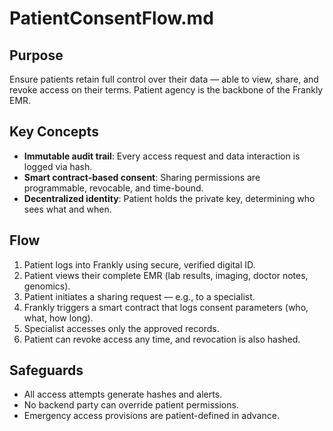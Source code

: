 # PatientConsentFlow.md

## Purpose
Ensure patients retain full control over their data — able to view, share, and revoke access on their terms. Patient agency is the backbone of the Frankly EMR.

## Key Concepts
- **Immutable audit trail**: Every access request and data interaction is logged via hash.
- **Smart contract-based consent**: Sharing permissions are programmable, revocable, and time-bound.
- **Decentralized identity**: Patient holds the private key, determining who sees what and when.

## Flow
1. Patient logs into Frankly using secure, verified digital ID.
2. Patient views their complete EMR (lab results, imaging, doctor notes, genomics).
3. Patient initiates a sharing request — e.g., to a specialist.
4. Frankly triggers a smart contract that logs consent parameters (who, what, how long).
5. Specialist accesses only the approved records.
6. Patient can revoke access any time, and revocation is also hashed.

## Safeguards
- All access attempts generate hashes and alerts.
- No backend party can override patient permissions.
- Emergency access provisions are patient-defined in advance.

